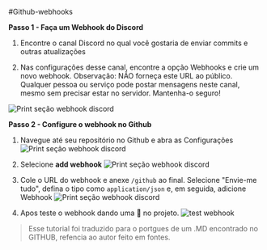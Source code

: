#Github-webhooks

**Passo 1 - Faça um Webhook do Discord**

1. Encontre o canal Discord no qual você gostaria de enviar commits e outras atualizações

2. Nas configurações desse canal, encontre a opção Webhooks e crie um novo webhook. Observação: NÃO forneça este URL ao público. Qualquer pessoa ou serviço pode postar mensagens neste canal, mesmo sem precisar estar no servidor. Mantenha-o seguro!

![Print seção webhook discord](https://i.imgur.com/ESzN2gY.png "Print seção webhook discord")

**Passo 2 - Configure o webhook no Github**

1. Navegue até seu repositório no Github e abra as Configurações
![Print seção webhook discord](https://i.imgur.com/OaLjeY2.png "Print seção webhook discord")

2. Selecione **add webhook**
![Print seção webhook discord](https://i.imgur.com/Rl5UgLi.png "add webhook")

3. Cole o URL do webhook e anexe `/github` ao final. Selecione "Envie-me tudo", defina o tipo como `application/json` e, em seguida, adicione Webhook
![Print seção webhook discord](https://i.imgur.com/FyoOTPB.png "add webhook")

4. Apos teste o webhook dando uma 🌟 no projeto.
![test webhook](https://i.imgur.com/HsFE7ha.png "test webhook")


> Esse tutorial foi traduzido para o portgues de um .MD encontrado no GITHUB, refencia ao autor feito em fontes.
